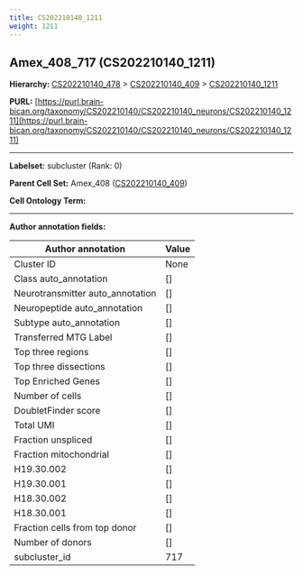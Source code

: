 ```yaml
---
title: CS202210140_1211
weight: 1211
---
```

## Amex_408_717 (CS202210140_1211)
<b>Hierarchy: </b>
[CS202210140_478](../CS202210140_478) >
[CS202210140_409](../CS202210140_409) >
[CS202210140_1211](../CS202210140_1211)

**PURL:** [https://purl.brain-bican.org/taxonomy/CS202210140/CS202210140_neurons/CS202210140_1211](https://purl.brain-bican.org/taxonomy/CS202210140/CS202210140_neurons/CS202210140_1211)

---


**Labelset:** subcluster (Rank: 0)

**Parent Cell Set:** Amex_408 ([CS202210140_409](../CS202210140_409))



**Cell Ontology Term:** 

[MARKER GENES.]: #


---

[TRANSFERRED ANNOTATIONS.]: #


[AUTHOR ANNOTATION FIELDS.]: #


**Author annotation fields:**

| Author annotation | Value |
|-------------------|-------|
|Cluster ID|None|
|Class auto_annotation|[]|
|Neurotransmitter auto_annotation|[]|
|Neuropeptide auto_annotation|[]|
|Subtype auto_annotation|[]|
|Transferred MTG Label|[]|
|Top three regions|[]|
|Top three dissections|[]|
|Top Enriched Genes|[]|
|Number of cells|[]|
|DoubletFinder score|[]|
|Total UMI|[]|
|Fraction unspliced|[]|
|Fraction mitochondrial|[]|
|H19.30.002|[]|
|H19.30.001|[]|
|H18.30.002|[]|
|H18.30.001|[]|
|Fraction cells from top donor|[]|
|Number of donors|[]|
|subcluster_id|717|
